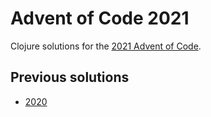 # Advent of Code 2021

Clojure solutions for the [2021 Advent of Code](https://adventofcode.com/2021).

## Previous solutions
* [2020](https://github.com/peterhhchan/aoc2020)
